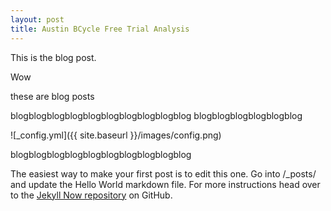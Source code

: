 ```yaml
---
layout: post
title: Austin BCycle Free Trial Analysis
---
```


This is the blog post.

Wow

these are blog posts

blogblogblogblogblogblogblogblogblogblog
blogblogblogblogblogblog

![_config.yml]({{ site.baseurl }}/images/config.png)

blogblogblogblogblogblogblogblogblogblog

The easiest way to make your first post is to edit this one. Go into /_posts/ and update the Hello World markdown file. For more instructions head over to the [Jekyll Now repository](https://github.com/barryclark/jekyll-now) on GitHub.

